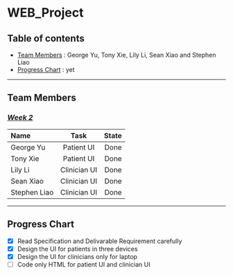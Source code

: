 # WEB_Project



## Table of contents
* [Team Members](#team-members) : George Yu, Tony Xie, Lily Li, Sean Xiao and Stephen Liao
* [Progress Chart](#progress-chart) : yet
***

## Team Members
### <u>_Week 2_</u>
| Name | Task | State |
| :--- | :---: | ---: |
|George Yu | Patient UI | Done
|Tony Xie | Patient UI | Done
|Lily Li | Clinician UI | Done
|Sean Xiao | Clinician UI | Done
|Stephen Liao | Clinician UI | Done
***

## Progress Chart
 * [x] Read Specification and Delivarable Requirement carefully
 * [x] Design the UI for patients in three devices
 * [x] Design the UI for clinicians only for laptop
 * [ ] Code only HTML for patient UI and clinician UI
